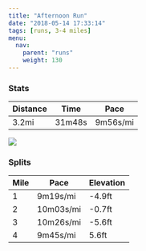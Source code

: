 ```yaml
---
title: "Afternoon Run"
date: "2018-05-14 17:33:14"
tags: [runs, 3-4 miles]
menu:
  nav:
    parent: "runs"
    weight: 130
---
```


### Stats

| Distance | Time | Pace |
|----------|------|------|
|3.2mi|31m48s|9m56s/mi|

<img src='https://maps.googleapis.com/maps/api/staticmap?maptype=roadmap&path=enc:{wjeIpeyLiDoGlACdF|Jp@jKbCtHnK|GrIjOtG|TjGhf@q@kAz@xNWji@CaMjA{@eBki@l@fBuIii@yEeRcKqPkDa@aFcG_EePRaDeDwFtAhDWfC&key=AIzaSyC1MId7bFpkLXNAaYhBSTb8jLyiSqzbDtM&size=800x800&markers=color:yellow|label:S|53.47214,-2.26409&markers=color:green|label:F|53.47220999999999,-2.2647299999999992'>

### Splits

| Mile | Pace | Elevation |
|------|------|-----------|
|1|9m19s/mi|-4.9ft|
|2|10m03s/mi|-0.7ft|
|3|10m26s/mi|-5.6ft|
|4|9m45s/mi|5.6ft|
